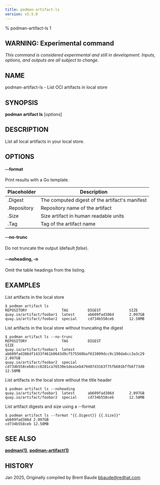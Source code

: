 ```yaml
---
title: podman-artifact-ls
version: v5.5.0
---
```


% podman-artifact-ls 1


## WARNING: Experimental command
*This command is considered experimental and still in development. Inputs, options, and outputs are all
subject to change.*

## NAME
podman\-artifact\-ls - List OCI artifacts in local store

## SYNOPSIS
**podman artifact ls** [*options*]

## DESCRIPTION

List all local artifacts in your local store.

## OPTIONS

#### **--format**

Print results with a Go template.

| **Placeholder** | **Description**                                |
|-----------------|------------------------------------------------|
| .Digest         | The computed digest of the artifact's manifest |
| .Repository     | Repository name of the artifact                |
| .Size           | Size artifact in human readable units          |
| .Tag            | Tag of the artifact name                       |


[//]: # (BEGIN included file options/no-trunc.md)
#### **--no-trunc**

Do not truncate the output (default *false*).

[//]: # (END   included file options/no-trunc.md)


[//]: # (BEGIN included file options/noheading.md)
#### **--noheading**, **-n**

Omit the table headings from the listing.

[//]: # (END   included file options/noheading.md)

## EXAMPLES

List artifacts in the local store
```
$ podman artifact ls
REPOSITORY                TAG         DIGEST             SIZE
quay.io/artifact/foobar1  latest      ab609fad386d       2.097GB
quay.io/artifact/foobar2  special     cd734b558ceb       12.58MB
```

List artifacts in the local store without truncating the digest
```
$ podman artifact ls --no-trunc
REPOSITORY                TAG         DIGEST                                                              SIZE
quay.io/artifact/foobar1  latest      ab609fad386df1433f461b0643d9cf575560baf633809dcc9c190da6cc3a3c29    2.097GB
quay.io/artifact/foobar2  special     cd734b558ceb8ccc0281ca76530e1dea1eb479407d3163f75fb601bffb6f73d0    12.58MB
```

List artifacts in the local store without the title header
```
$ podman artifact ls --noheading
quay.io/artifact/foobar1  latest      ab609fad386d       2.097GB
quay.io/artifact/foobar2  special     cd734b558ceb       12.58MB
```

List artifact digests and size using a --format
```
$ podman artifact ls --format "{{.Digest}} {{.Size}}"
ab609fad386d 2.097GB
cd734b558ceb 12.58MB
```



## SEE ALSO
**[podman(1)](podman.1.md)**, **[podman-artifact(1)](podman-artifact.1.md)**

## HISTORY
Jan 2025, Originally compiled by Brent Baude <bbaude@redhat.com>
